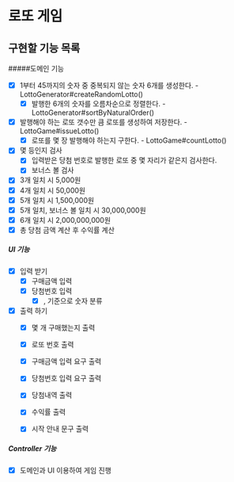 # 로또 게임

## 구현할 기능 목록

#####도메인 기능

- [x] 1부터 45까지의 숫자 중 중복되지 않는 숫자 6개를 생성한다. - LottoGenerator#createRandomLotto()
  - [x] 발행한 6개의 숫자를 오름차순으로 정렬한다. - LottoGenerator#sortByNaturalOrder()
- [x] 발행해야 하는 로또 갯수만 큼 로또를 생성하여 저장한다. - LottoGame#issueLotto()
  - [x] 로또를 몇 장 발행해야 하는지 구한다. - LottoGame#countLotto()
- [x] 몇 등인지 검사
  - [x] 입력받은 당첨 번호로 발행한 로또 중 몇 자리가 같은지 검사한다.
  - [x] 보너스 볼 검사
- [x] 3개 일치 시 5,000원
- [x] 4개 일치 시 50,000원
- [x] 5개 일치 시 1,500,000원
- [x] 5개 일치, 보너스 볼 일치 시 30,000,000원
- [x] 6개 일치 시 2,000,000,000원
- [x] 총 당첨 금액 계산 후 수익률 계산

##### UI 기능

- [x] 입력 받기
  - [x] 구매금액 입력
  - [x] 당첨번호 입력
    - [x] , 기준으로 숫자 분류
- [x] 출력 하기
  - [x] 몇 개 구매했는지 출력
  - [x] 로또 번호 출력
  - [x] 구매금액 입력 요구 출력
  - [x] 당첨번호 입력 요구 출력
  - [x] 당첨내역 출력
  - [x] 수익률 출력
  - [x] 시작 안내 문구 출력


##### Controller 기능

- [x] 도메인과 UI 이용하여 게임 진행